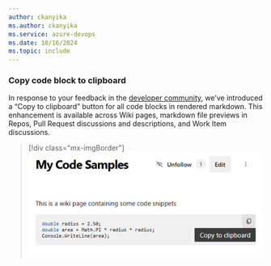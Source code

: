 ```yaml
---
author: ckanyika
ms.author: ckanyika
ms.service: azure-devops
ms.date: 10/16/2024
ms.topic: include
---
```


### Copy code block to clipboard

In response to your feedback in the  [developer community](https://developercommunity.visualstudio.com/t/azure-devops-vsts-wiki-copy-code-button/421282), we’ve introduced a “Copy to clipboard” button for all code blocks in rendered markdown. This enhancement is available across Wiki pages, markdown file previews in Repos, Pull Request discussions and descriptions, and Work Item discussions.
> [!div class="mx-imgBorder"]
> ![Screenshot of copy to clipboard.](../../media/246-general-01.png "Screenshot of copy to clipboard")
